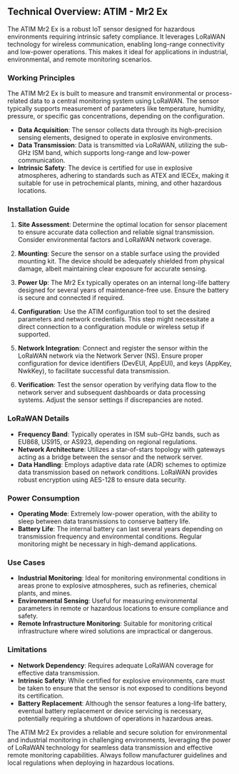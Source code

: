 ## Technical Overview: ATIM - Mr2 Ex

The ATIM Mr2 Ex is a robust IoT sensor designed for hazardous environments requiring intrinsic safety compliance. It leverages LoRaWAN technology for wireless communication, enabling long-range connectivity and low-power operations. This makes it ideal for applications in industrial, environmental, and remote monitoring scenarios.

### Working Principles

The ATIM Mr2 Ex is built to measure and transmit environmental or process-related data to a central monitoring system using LoRaWAN. The sensor typically supports measurement of parameters like temperature, humidity, pressure, or specific gas concentrations, depending on the configuration.

- **Data Acquisition**: The sensor collects data through its high-precision sensing elements, designed to operate in explosive environments.
- **Data Transmission**: Data is transmitted via LoRaWAN, utilizing the sub-GHz ISM band, which supports long-range and low-power communication.
- **Intrinsic Safety**: The device is certified for use in explosive atmospheres, adhering to standards such as ATEX and IECEx, making it suitable for use in petrochemical plants, mining, and other hazardous locations.

### Installation Guide

1. **Site Assessment**: Determine the optimal location for sensor placement to ensure accurate data collection and reliable signal transmission. Consider environmental factors and LoRaWAN network coverage.
   
2. **Mounting**: Secure the sensor on a stable surface using the provided mounting kit. The device should be adequately shielded from physical damage, albeit maintaining clear exposure for accurate sensing.

3. **Power Up**: The Mr2 Ex typically operates on an internal long-life battery designed for several years of maintenance-free use. Ensure the battery is secure and connected if required.

4. **Configuration**: Use the ATIM configuration tool to set the desired parameters and network credentials. This step might necessitate a direct connection to a configuration module or wireless setup if supported.

5. **Network Integration**: Connect and register the sensor within the LoRaWAN network via the Network Server (NS). Ensure proper configuration for device identifiers (DevEUI, AppEUI), and keys (AppKey, NwkKey), to facilitate successful data transmission.

6. **Verification**: Test the sensor operation by verifying data flow to the network server and subsequent dashboards or data processing systems. Adjust the sensor settings if discrepancies are noted.

### LoRaWAN Details

- **Frequency Band**: Typically operates in ISM sub-GHz bands, such as EU868, US915, or AS923, depending on regional regulations.
- **Network Architecture**: Utilizes a star-of-stars topology with gateways acting as a bridge between the sensor and the network server.
- **Data Handling**: Employs adaptive data rate (ADR) schemes to optimize data transmission based on network conditions. LoRaWAN provides robust encryption using AES-128 to ensure data security.

### Power Consumption

- **Operating Mode**: Extremely low-power operation, with the ability to sleep between data transmissions to conserve battery life.
- **Battery Life**: The internal battery can last several years depending on transmission frequency and environmental conditions. Regular monitoring might be necessary in high-demand applications.

### Use Cases

- **Industrial Monitoring**: Ideal for monitoring environmental conditions in areas prone to explosive atmospheres, such as refineries, chemical plants, and mines.
- **Environmental Sensing**: Useful for measuring environmental parameters in remote or hazardous locations to ensure compliance and safety.
- **Remote Infrastructure Monitoring**: Suitable for monitoring critical infrastructure where wired solutions are impractical or dangerous.

### Limitations

- **Network Dependency**: Requires adequate LoRaWAN coverage for effective data transmission.
- **Intrinsic Safety**: While certified for explosive environments, care must be taken to ensure that the sensor is not exposed to conditions beyond its certification.
- **Battery Replacement**: Although the sensor features a long-life battery, eventual battery replacement or device servicing is necessary, potentially requiring a shutdown of operations in hazardous areas. 

The ATIM Mr2 Ex provides a reliable and secure solution for environmental and industrial monitoring in challenging environments, leveraging the power of LoRaWAN technology for seamless data transmission and effective remote monitoring capabilities. Always follow manufacturer guidelines and local regulations when deploying in hazardous locations.